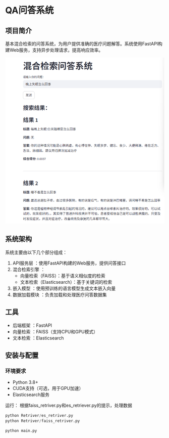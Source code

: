 # QA问答系统
## 项目简介
基本混合检索的问答系统，为用户提供准确的医疗问题解答。系统使用FastAPI构建Web服务，支持异步处理请求，提高响应效率。



![demo](demo.png)


## 系统架构
系统主要由以下几个部分组成：

1. API服务层 ：使用FastAPI构建的Web服务，提供问答接口
2. 混合检索引擎 ：
   - 向量检索（FAISS）：基于语义相似度的检索
   - 文本检索（Elasticsearch）：基于关键词的检索
3. 嵌入模型 ：使用预训练的语言模型生成文本嵌入向量
4. 数据加载模块 ：负责加载和处理医疗问答数据集

## 工具
- 后端框架 ：FastAPI
- 向量检索 ：FAISS（支持CPU和GPU模式）
- 文本检索 ：Elasticsearch
## 安装与配置
### 环境要求
- Python 3.8+
- CUDA支持（可选，用于GPU加速）
- Elasticsearch服务

运行：
根据faiss_retriver.py和es_retriever.py的提示，处理数据
```python
python Retriver/es_retriver.py
python Retriver/faiss_retriver.py
```

```bash
python main.py